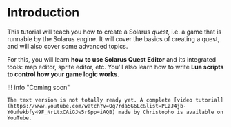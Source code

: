 # Introduction

This tutorial will teach you how to create a Solarus _quest_, i.e. a game that is runnable by the Solarus engine. It will cover the basics of creating a quest, and will also cover some advanced topics.

For this, you will learn **how to use Solarus Quest Editor** and its integrated tools: map editor, sprite editor, etc. You'll also learn how to write **Lua scripts to control how your game logic works**.

!!! info "Coming soon"

    The text version is not totally ready yet. A complete [video tutorial](https://www.youtube.com/watch?v=Qq7rda5G6Lc&list=PLzJ4jb-Y0ufwkbfy49F_NrLtxCAiGJw5r&pp=iAQB) made by Christopho is available on YouTube.

